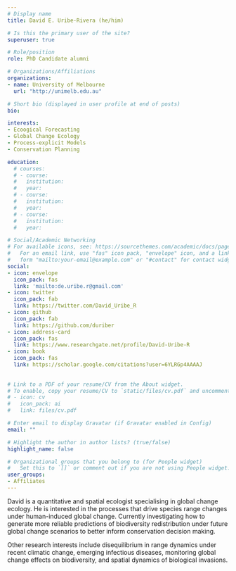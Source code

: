 ```yaml
---
# Display name
title: David E. Uribe-Rivera (he/him)

# Is this the primary user of the site?
superuser: true

# Role/position
role: PhD Candidate alumni

# Organizations/Affiliations
organizations:
- name: University of Melbourne
  url: "http://unimelb.edu.au"

# Short bio (displayed in user profile at end of posts)
bio: 

interests:
- Ecoogical Forecasting
- Global Change Ecology
- Process-explicit Models
- Conservation Planning

education:
  # courses:
  # - course:
  #   institution:
  #   year:
  # - course:
  #   institution:
  #   year:
  # - course:
  #   institution:
  #   year:

# Social/Academic Networking
# For available icons, see: https://sourcethemes.com/academic/docs/page-builder/#icons
#   For an email link, use "fas" icon pack, "envelope" icon, and a link in the
#   form "mailto:your-email@example.com" or "#contact" for contact widget.
social:
- icon: envelope
  icon_pack: fas
  link: 'mailto:de.uribe.r@gmail.com'
- icon: twitter
  icon_pack: fab
  link: https://twitter.com/David_Uribe_R
- icon: github
  icon_pack: fab
  link: https://github.com/duriber
- icon: address-card
  icon_pack: fas
  link: https://www.researchgate.net/profile/David-Uribe-R
- icon: book
  icon_pack: fas
  link: https://scholar.google.com/citations?user=6YLRGp4AAAAJ
    
  
# Link to a PDF of your resume/CV from the About widget.
# To enable, copy your resume/CV to `static/files/cv.pdf` and uncomment the lines below.
# - icon: cv
#   icon_pack: ai
#   link: files/cv.pdf

# Enter email to display Gravatar (if Gravatar enabled in Config)
email: ""

# Highlight the author in author lists? (true/false)
highlight_name: false

# Organizational groups that you belong to (for People widget)
#   Set this to `[]` or comment out if you are not using People widget.
user_groups:
- Affiliates
---
```



David is a quantitative and spatial ecologist specialising in global change ecology. He is interested in the processes that drive species range changes under human-induced global change. Currently investigating how to generate more reliable predictions of biodiversity redistribution under future global change scenarios to better inform conservation decision making. 

Other research interests include disequilibrium in range dynamics under recent climatic change, emerging infectious diseases, monitoring global change effects on biodiversity, and spatial dynamics of biological invasions.
